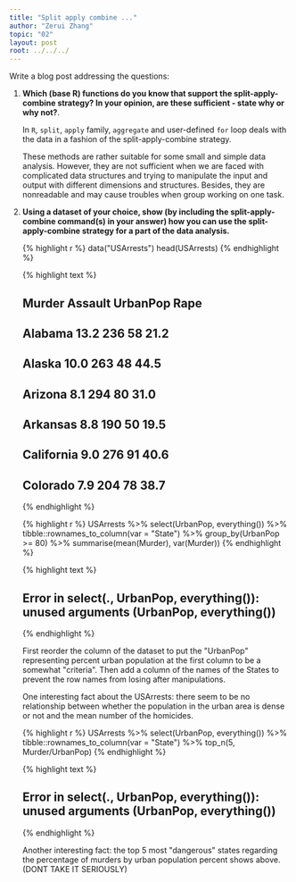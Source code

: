 ```yaml
---
title: "Split apply combine ..."
author: "Zerui Zhang"
topic: "02"
layout: post
root: ../../../
---
```


Write a blog post addressing the questions: 

1. **Which (base R) functions do you know that support the split-apply-combine strategy? In your opinion, are these sufficient - state why or why not?**.

    In `R`, `split`, `apply` family, `aggregate` and user-defined `for` loop deals with the data in a fashion of the split-apply-combine strategy. 
    
    These methods are rather suitable for some small and simple data analysis. However, they are not sufficient when we are faced with complicated data structures and trying to manipulate the input and output with different dimensions and structures. Besides, they are nonreadable and may cause troubles when group working on one task.

2. **Using a dataset of your choice, show (by including the split-apply-combine command(s) in your answer) how you can use the split-apply-combine strategy for a part of the data analysis.**

    
    
    {% highlight r %}
    data("USArrests")
    head(USArrests)
    {% endhighlight %}
    
    
    
    {% highlight text %}
    ##            Murder Assault UrbanPop Rape
    ## Alabama      13.2     236       58 21.2
    ## Alaska       10.0     263       48 44.5
    ## Arizona       8.1     294       80 31.0
    ## Arkansas      8.8     190       50 19.5
    ## California    9.0     276       91 40.6
    ## Colorado      7.9     204       78 38.7
    {% endhighlight %}
    
    
    
    {% highlight r %}
    USArrests %>%
      select(UrbanPop, everything()) %>% 
      tibble::rownames_to_column(var = "State") %>% 
      group_by(UrbanPop >= 80) %>% 
      summarise(mean(Murder), var(Murder))
    {% endhighlight %}
    
    
    
    {% highlight text %}
    ## Error in select(., UrbanPop, everything()): unused arguments (UrbanPop, everything())
    {% endhighlight %}
    
    
    First reorder the column of the dataset to put the "UrbanPop" representing percent urban population at the first column to be a somewhat "criteria". Then add a column of the names of the States to prevent the row names from losing after manipulations.
    
    One interesting fact about the USArrests: there seem to be no relationship between whether the population in the urban area is dense or not and the mean number of the homicides.
    
    
    {% highlight r %}
    USArrests %>%
      select(UrbanPop, everything()) %>% 
      tibble::rownames_to_column(var = "State") %>% 
      top_n(5, Murder/UrbanPop)
    {% endhighlight %}
    
    
    
    {% highlight text %}
    ## Error in select(., UrbanPop, everything()): unused arguments (UrbanPop, everything())
    {% endhighlight %}
    
    
    Another interesting fact: the top 5 most "dangerous" states regarding the percentage of murders by urban population percent shows above. (DONT TAKE IT SERIOUSLY)
